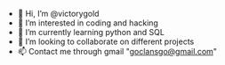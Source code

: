 - 👋 Hi, I’m @victorygold
- 👀 I’m interested in coding and hacking
- 🌱 I’m currently learning python and SQL
- 💞️ I’m looking to collaborate on different projects
- 📫 Contact me through gmail "goclansgo@gmail.com"

<!---
victorygold/victorygold is a ✨ special ✨ repository because its `README.md` (this file) appears on your GitHub profile.
You can click the Preview link to take a look at your changes.
--->
